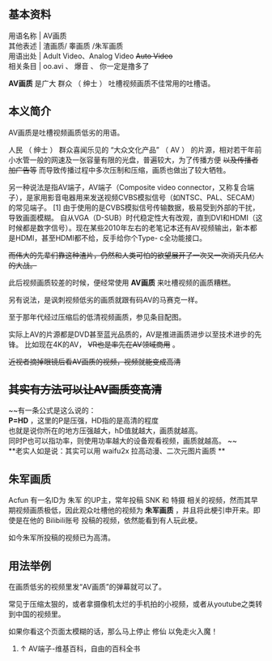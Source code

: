 **基本资料**  
---  
用语名称  |  AV画质   
其他表述  |  渣画质/  睾画质  /朱军画质   
用语出处  |  Adult Video、Analog Video ~~Auto Video~~  
相关条目  |  oo.avi  、  爆音  、  你一定是撸多了   
  
**AV画质** 是广大  群众  （  绅士  ）  吐槽视频画质不佳常用的吐槽语。

##  本义简介

AV画质是吐槽视频画质低劣的用语。

人民  （  绅士  ）  群众喜闻乐见的  “大众文化产品”  （  AV  ）
的片源，相对若干年前小水管一般的网速及一张容量有限的光盘，普遍较大，为了传播方便 ~~以及传播者加广告等~~
而导致传播过程中多次压制和压缩，画质也做出了较大牺牲。

另一种说法是指AV端子，AV端子（Composite video
connector，又称复合端子），是家用影音电器用来发送视频CVBS模拟信号（如NTSC、PAL、SECAM）的常见端子。  [1]
由于使用的是CVBS模拟信号传输数据，极易受到外部的干扰，导致画面模糊。
自从VGA（D-SUB）时代稳定性大有改观，直到DVI和HDMI（这时候都是数字信号）。现在某些2010年左右的老笔记本还有AV视频输出，新本都是HDMI，甚至HDMI都不给，反手给你个Type-
c全功能接口。

~~而伟大的先辈们靠这种渣片，仍然和人类可怕的欲望展开了一次又一次消灭几亿人的大战。~~

此后视频画质较差的时候，便经常使用 **AV画质** 来吐槽视频的画质糟糕。

另有说法，是讽刺视频低劣的画质就跟有码AV的马赛克一样。

至于那年代经过压缩后的低清视频画质，参见条目配图。

实际上AV的片源都是DVD甚至蓝光品质的，AV是推进画质进步以至技术进步的先锋。 比如现在4K的AV， ~~VR也是率先在AV领域商用~~ 。

~~近视者摘掉眼镜后看AV画质的视频，视频就能变成高清~~

~~其实有方法可以让AV画质变高清~~  
---  
~~有一条公式是这么说的：  
**P=HD** ，这里的P是压强，HD指的是高清的程度  
也就是说你所在的地方压强越大，hD值就越大，画质就越高。  
同时P也可以指功率，则使用功率越大的设备观看视频，画质就越高。 ~~  
**老实人如是说：其实可以用 waifu2x  拉高动漫、二次元图片画质 **  
  
##  朱军画质

Acfun  有一名ID为  朱军  的UP主，常年投稿  SNK  和  特摄  相关的视频，然而其早期视频画质极低，因此观众吐槽他的视频为
**朱军画质** ，并且将此梗引申开来。即使是在他的  Bilibili账号  投稿的视频，依然能看到有人玩此梗。

如今朱军所投稿的视频已为高清。

##  用法举例

在画质低劣的视频里发“AV画质”的弹幕就可以了。

常见于压缩太狠的，或者拿摄像机太烂的手机拍的小视频，或者从youtube之类转到中国的视频里。

如果你看这个页面太模糊的话，那么马上停止  修仙  以免走火入魔！

  

  1. ↑  AV端子-维基百科，自由的百科全书 


